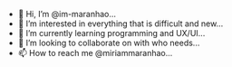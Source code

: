 - 👋 Hi, I’m @im-maranhao...
- 👀 I’m interested in everything that is difficult and new...
- 🌱 I’m currently learning programming and UX/UI...
- 💞️ I’m looking to collaborate on with who needs...
- 📫 How to reach me @miriammaranhao...

<!---
im-maranhao/im-maranhao is a ✨ special ✨ repository because its `README.md` (this file) appears on your GitHub profile.
You can click the Preview link to take a look at your changes.
--->
